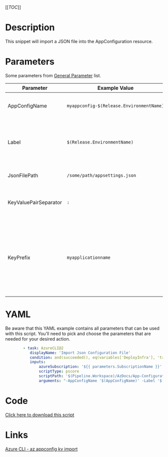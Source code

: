 [[_TOC_]]

# Description

This snippet will import a JSON file into the AppConfiguration resource.

# Parameters

Some parameters from [General Parameter](/Azure/Azure-CLI-Snippets) list.

| Parameter             | Example Value                            | Description                                                                                                                                              |
| --------------------- | ---------------------------------------- | -------------------------------------------------------------------------------------------------------------------------------------------------------- |
| AppConfigName         | `myappconfig-$(Release.EnvironmentName)` | This is the app configuration name to use.                                                                                                               |
| Label                 | `$(Release.EnvironmentName)`             | This label will be applied to all imported keyvaluepairs. Can be kept empty for no label.                                                                |
| JsonFilePath          | `/some/path/appsettings.json`            | Path to the JSON file to be imported.                                                                                                                    |
| KeyValuePairSeparator | `:`                                      | Delimiter for flattening the json or yaml file to key-value pairs.                                                                                       |
| KeyPrefix             | `myapplicationname`                      | This prefix will be appended to the front of imported keys. With this prefix you can separate the configurations for different applications for example. |

# YAML

Be aware that this YAML example contains all parameters that can be used with this script. You'll need to pick and choose the parameters that are needed for your desired action.

```yaml
        - task: AzureCLI@2
           displayName: 'Import Json Configuration File'
           condition: and(succeeded(), eq(variables['DeployInfra'], 'true'))
           inputs:
               azureSubscription: '${{ parameters.SubscriptionName }}'
               scriptType: pscore
               scriptPath: '$(Pipeline.Workspace)/AzDocs/App-Configuration/Import-Json-Configuration-File.ps1'
               arguments: "-AppConfigName '$(AppConfigName)' -Label '$(Label)' -JsonFilePath '$(JsonFilePath)' -KeyValuePairSeparator '$(KeyValuePairSeparator)' -KeyPrefix '$(KeyPrefix)'"
```

# Code

[Click here to download this script](../../../../src/App-Configuration/Import-Json-Configuration-File.ps1)

# Links

[Azure CLI - az appconfig kv import](https://docs.microsoft.com/en-us/cli/azure/appconfig/kv?view=azure-cli-latest#az_appconfig_kv_import)
